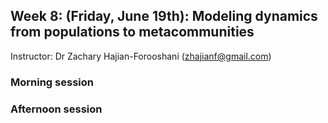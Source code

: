 ## Week 8: (Friday, June 19th): Modeling dynamics from populations to metacommunities

Instructor: Dr Zachary Hajian-Forooshani (zhajianf@gmail.com)

### Morning session

### Afternoon session
